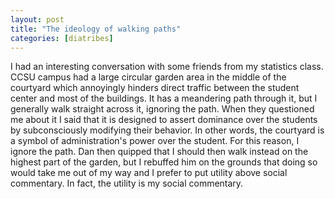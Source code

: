 ```yaml
---
layout: post
title: "The ideology of walking paths"
categories: [diatribes]
---
```

I had an interesting conversation with some friends from my statistics class.  CCSU campus had a large circular garden area in the middle of the courtyard which annoyingly hinders direct traffic between the student center and most of the buildings.  It has a meandering path through it, but I generally walk straight across it, ignoring the path.  When they questioned me about it I said that it is designed to assert dominance over the students by subconsciously modifying their behavior.  In other words, the courtyard is a symbol of administration's power over the student.  For this reason, I ignore the path.  Dan then quipped that I should then walk instead on the highest part of the garden, but I rebuffed him on the grounds that doing so would take me out of my way and I prefer to put utility above social commentary.  In fact, the utility is my social commentary.
